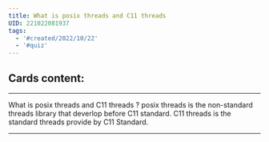 ```yaml
---
title: What is posix threads and C11 threads
UID: 221022081937
tags:
  - '#created/2022/10/22'
  - '#quiz'
---
```

## Cards content:

---

What is posix threads and C11 threads
?
posix threads is the non-standard threads library that deverlop before C11 standard.
C11 threads is the standard threads provide by C11 Standard.

---
